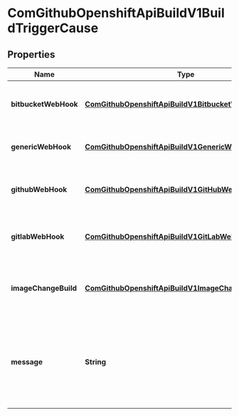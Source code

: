 
# ComGithubOpenshiftApiBuildV1BuildTriggerCause

## Properties
Name | Type | Description | Notes
------------ | ------------- | ------------- | -------------
**bitbucketWebHook** | [**ComGithubOpenshiftApiBuildV1BitbucketWebHookCause**](ComGithubOpenshiftApiBuildV1BitbucketWebHookCause.md) | BitbucketWebHook represents data for a Bitbucket webhook that fired a specific build. |  [optional]
**genericWebHook** | [**ComGithubOpenshiftApiBuildV1GenericWebHookCause**](ComGithubOpenshiftApiBuildV1GenericWebHookCause.md) | genericWebHook holds data about a builds generic webhook trigger. |  [optional]
**githubWebHook** | [**ComGithubOpenshiftApiBuildV1GitHubWebHookCause**](ComGithubOpenshiftApiBuildV1GitHubWebHookCause.md) | gitHubWebHook represents data for a GitHub webhook that fired a specific build. |  [optional]
**gitlabWebHook** | [**ComGithubOpenshiftApiBuildV1GitLabWebHookCause**](ComGithubOpenshiftApiBuildV1GitLabWebHookCause.md) | GitLabWebHook represents data for a GitLab webhook that fired a specific build. |  [optional]
**imageChangeBuild** | [**ComGithubOpenshiftApiBuildV1ImageChangeCause**](ComGithubOpenshiftApiBuildV1ImageChangeCause.md) | imageChangeBuild stores information about an imagechange event that triggered a new build. |  [optional]
**message** | **String** | message is used to store a human readable message for why the build was triggered. E.g.: \&quot;Manually triggered by user\&quot;, \&quot;Configuration change\&quot;,etc. |  [optional]



